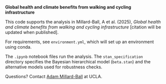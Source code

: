 **Global health and climate benefits from walking and cycling infrastructure**

This code supports the analysis in Millard-Ball, A et al. (2025), *Global health and climate benefits from walking and cycling infrastructure* [citation will be updated when published].

For requirements, see `environment.yml`, which will set up an environment using conda.

The `.ipynb` notebook files run the analysis. The `stan_specification` directory specifies the Bayesian hierarchical model (`beta.stan`) and the alternative models used for robustness checks.

Questions? Contact [Adam Millard-Ball](https://millardball.its.ucla.edu) at UCLA.

